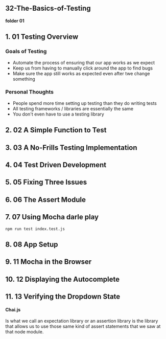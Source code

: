 ## 32-The-Basics-of-Testing

**folder 01**

## 1. 01 Testing Overview

### Goals of Testing

- Automate the process of ensuring that our app works as we expect
- Keep us from having to manually click around the app to find bugs
- Make sure the app still works as expected even after twe change something

### Personal Thoughts

- People spend more time setting up testing than they do writing tests
- All testing frameworks / libraries are essentially the same
- You don't even have to use a testing library

## 2. 02 A Simple Function to Test

## 3. 03 A No-Frills Testing Implementation

## 4. 04 Test Driven Development

## 5. 05 Fixing Three Issues

## 6. 06 The Assert Module

## 7. 07 Using Mocha darle play

`npm run test index.test.js`

## 8. 08 App Setup

## 9. 11 Mocha in the Browser

## 10. 12 Displaying the Autocomplete

## 11. 13 Verifying the Dropdown State

#### Chai.js

Is what we call an expectation library or an assertion library is the library that allows us to use those same kind of assert statements that we saw at that node module.
